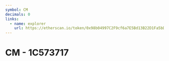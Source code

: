 ```yaml
---
symbol: CM
decimals: 0
links:
  - name: explorer
    url: https://etherscan.io/token/0x98b04997C2F9cf6a7E5Bd13B22D1Fa5bD1080CA8
---
```


# CM - 1C573717
